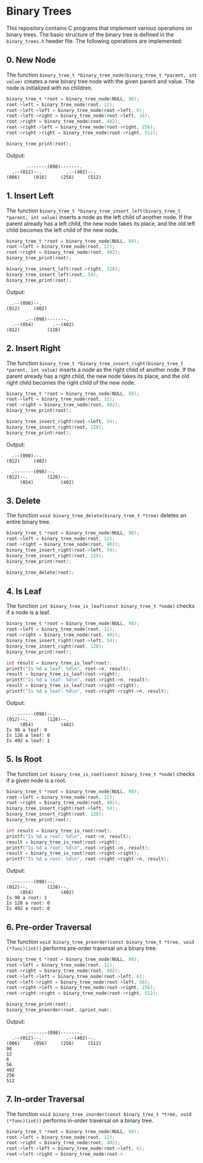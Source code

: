 # Binary Trees

This repository contains C programs that implement various operations on binary trees. The basic structure of the binary tree is defined in the `binary_trees.h` header file. The following operations are implemented:

## 0. New Node

The function `binary_tree_t *binary_tree_node(binary_tree_t *parent, int value)` creates a new binary tree node with the given parent and value. The node is initialized with no children.

```c
binary_tree_t *root = binary_tree_node(NULL, 98);
root->left = binary_tree_node(root, 12);
root->left->left = binary_tree_node(root->left, 6);
root->left->right = binary_tree_node(root->left, 16);
root->right = binary_tree_node(root, 402);
root->right->left = binary_tree_node(root->right, 256);
root->right->right = binary_tree_node(root->right, 512);

binary_tree_print(root);
```

Output:
```
       .-------(098)-------.
  .--(012)--.         .--(402)--.
(006)     (016)     (256)     (512)
```

## 1. Insert Left

The function `binary_tree_t *binary_tree_insert_left(binary_tree_t *parent, int value)` inserts a node as the left child of another node. If the parent already has a left child, the new node takes its place, and the old left child becomes the left child of the new node.

```c
binary_tree_t *root = binary_tree_node(NULL, 98);
root->left = binary_tree_node(root, 12);
root->right = binary_tree_node(root, 402);
binary_tree_print(root);

binary_tree_insert_left(root->right, 128);
binary_tree_insert_left(root, 54);
binary_tree_print(root);
```

Output:
```
  .--(098)--.
(012)     (402)

       .--(098)-------.
  .--(054)       .--(402)
(012)          (128)
```

## 2. Insert Right

The function `binary_tree_t *binary_tree_insert_right(binary_tree_t *parent, int value)` inserts a node as the right child of another node. If the parent already has a right child, the new node takes its place, and the old right child becomes the right child of the new node.

```c
binary_tree_t *root = binary_tree_node(NULL, 98);
root->left = binary_tree_node(root, 12);
root->right = binary_tree_node(root, 402);
binary_tree_print(root);

binary_tree_insert_right(root->left, 54);
binary_tree_insert_right(root, 128);
binary_tree_print(root);
```

Output:
```
  .--(098)--.
(012)     (402)

  .-------(098)--.
(012)--.       (128)--.
     (054)          (402)
```

## 3. Delete

The function `void binary_tree_delete(binary_tree_t *tree)` deletes an entire binary tree.

```c
binary_tree_t *root = binary_tree_node(NULL, 98);
root->left = binary_tree_node(root, 12);
root->right = binary_tree_node(root, 402);
binary_tree_insert_right(root->left, 54);
binary_tree_insert_right(root, 128);
binary_tree_print(root);

binary_tree_delete(root);
```

## 4. Is Leaf

The function `int binary_tree_is_leaf(const binary_tree_t *node)` checks if a node is a leaf.

```c
binary_tree_t *root = binary_tree_node(NULL, 98);
root->left = binary_tree_node(root, 12);
root->right = binary_tree_node(root, 402);
binary_tree_insert_right(root->left, 54);
binary_tree_insert_right(root, 128);
binary_tree_print(root);

int result = binary_tree_is_leaf(root);
printf("Is %d a leaf: %d\n", root->n, result);
result = binary_tree_is_leaf(root->right);
printf("Is %d a leaf: %d\n", root->right->n, result);
result = binary_tree_is_leaf(root->right->right);
printf("Is %d a leaf: %d\n", root->right->right->n, result);
```

Output:
```
  .-------(098)--.
(012)--.       (128)--.
     (054)          (402)
Is 98 a leaf: 0
Is 128 a leaf: 0
Is 402 a leaf: 1
```

## 5. Is Root

The function `int binary_tree_is_root(const binary_tree_t *node)` checks if a given node is a root.

```c
binary_tree_t *root = binary_tree_node(NULL, 98);
root->left = binary_tree_node(root, 12);
root->right = binary_tree_node(root, 402);
binary_tree_insert_right(root->left, 54);
binary_tree_insert_right(root, 128);
binary_tree_print(root);

int result = binary_tree_is_root(root);
printf("Is %d a root: %d\n", root->n, result);
result = binary_tree_is_root(root->right);
printf("Is %d a root: %d\n", root->right->n, result);
result = binary_tree_is_root(root->right->right);
printf("Is %d a root: %d\n", root->right->right->n, result);
```

Output:
```
  .-------(098)--.
(012)--.       (128)--.
     (054)          (402)
Is 98 a root: 1
Is 128 a root: 0
Is 402 a root: 0
```

## 6. Pre-order Traversal

The function `void binary_tree_preorder(const binary_tree_t *tree, void (*func)(int))` performs pre-order traversal on a binary tree.

```c
binary_tree_t *root = binary_tree_node(NULL, 98);
root->left = binary_tree_node(root, 12);
root->right = binary_tree_node(root, 402);
root->left->left = binary_tree_node(root->left, 6);
root->left->right = binary_tree_node(root->left, 56);
root->right->left = binary_tree_node(root->right, 256);
root->right->right = binary_tree_node(root->right, 512);

binary_tree_print(root);
binary_tree_preorder(root, &print_num);
```

Output:
```
       .-------(098)-------.
  .--(012)--.         .--(402)--.
(006)     (056)     (256)     (512)
98
12
6
56
402
256
512
```

## 7. In-order Traversal

The function `void binary_tree_inorder(const binary_tree_t *tree, void (*func)(int))` performs in-order traversal on a binary tree.

```c
binary_tree_t *root = binary_tree_node(NULL, 98);
root->left = binary_tree_node(root, 12);
root->right = binary_tree_node(root, 402);
root->left->left = binary_tree_node(root->left, 6);
root->left->right = binary_tree_node(root->